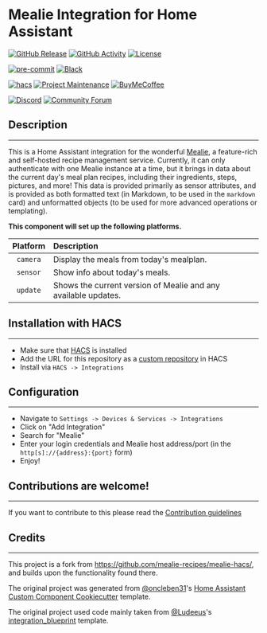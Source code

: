 # Mealie Integration for Home Assistant

[![GitHub Release][releases-shield]][releases]
[![GitHub Activity][commits-shield]][commits]
[![License][license-shield]](LICENSE)

[![pre-commit][pre-commit-shield]][pre-commit]
[![Black][black-shield]][black]

[![hacs][hacsbadge]][hacs]
[![Project Maintenance][maintenance-shield]][user_profile]
[![BuyMeCoffee][buymecoffeebadge]][buymecoffee]

[![Discord][discord-shield]][discord]
[![Community Forum][forum-shield]][forum]

## Description
---

This is a Home Assistant integration for the wonderful [Mealie](https://github.com/hay-kot/mealie), a feature-rich and self-hosted recipe management service. Currently, it can only authenticate with one Mealie instance at a time, but it brings in data about the current day's meal plan recipes, including their ingredients, steps, pictures, and more! This data is provided primarily as sensor attributes, and is provided as both formatted text (in Markdown, to be used in the `markdown` card) and unformatted objects (to be used for more advanced operations or templating).

**This component will set up the following platforms.**

| Platform        | Description                                                               |
|:---------------:|:--------------------------------------------------------------------------|
| `camera`        | Display the meals from today's mealplan.                                  |
| `sensor`        | Show info about today's meals.                                            |
| `update`        | Shows the current version of Mealie and any available updates.            |

## Installation with HACS
---
- Make sure that [HACS](https://hacs.xyz/) is installed
- Add the URL for this repository as a [custom repository](https://hacs.xyz/docs/faq/custom_repositories) in HACS
- Install via `HACS -> Integrations`


## Configuration
---
- Navigate to `Settings -> Devices & Services -> Integrations`
- Click on "Add Integration"
- Search for "Mealie"
- Enter your login credentials and Mealie host address/port (in the `http[s]://{address}:{port}` form)
- Enjoy!

## Contributions are welcome!
---

If you want to contribute to this please read the [Contribution guidelines](CONTRIBUTING.md)

## Credits
---

This project is a fork from https://github.com/mealie-recipes/mealie-hacs/, and builds upon the functionality found there.

The original project was generated from [@oncleben31](https://github.com/oncleben31)'s [Home Assistant Custom Component Cookiecutter](https://github.com/oncleben31/cookiecutter-homeassistant-custom-component) template.

The original project used code mainly taken from [@Ludeeus](https://github.com/ludeeus)'s [integration_blueprint][integration_blueprint] template.

[integration_blueprint]: https://github.com/custom-components/integration_blueprint
[black]: https://github.com/psf/black
[black-shield]: https://img.shields.io/badge/code%20style-black-000000.svg?style=for-the-badge
[buymecoffee]: https://www.buymeacoffee.com/dmyoung9
[buymecoffeebadge]: https://img.shields.io/badge/buy%20me%20a%20coffee-donate-yellow.svg?style=for-the-badge
[commits-shield]: https://img.shields.io/github/commit-activity/y/dmyoung9/mealie-hacs.svg?style=for-the-badge
[commits]: https://github.com/dmyoung9/mealie-hacs/commits/main
[hacs]: https://hacs.xyz
[hacsbadge]: https://img.shields.io/badge/HACS-Custom-orange.svg?style=for-the-badge
[discord]: https://discord.gg/Qa5fW2R
[discord-shield]: https://img.shields.io/discord/330944238910963714.svg?style=for-the-badge
[forum-shield]: https://img.shields.io/badge/community-forum-brightgreen.svg?style=for-the-badge
[forum]: https://community.home-assistant.io/
[license-shield]: https://img.shields.io/github/license/dmyoung9/mealie-hacs.svg?style=for-the-badge
[maintenance-shield]: https://img.shields.io/badge/maintainer-dmyoung9-blue.svg?style=for-the-badge
[pre-commit]: https://github.com/pre-commit/pre-commit
[pre-commit-shield]: https://img.shields.io/badge/pre--commit-enabled-brightgreen?style=for-the-badge
[releases-shield]: https://img.shields.io/github/release/dmyoung9/mealie-hacs.svg?style=for-the-badge
[releases]: https://github.com/dmyoung9/mealie-hacs/releases
[user_profile]: https://github.com/dmyoung9
